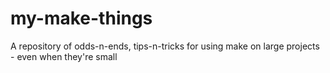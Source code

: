 # my-make-things
A repository of odds-n-ends, tips-n-tricks for using make on large projects - even when they're small
